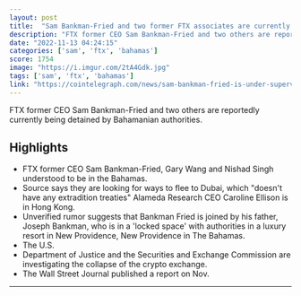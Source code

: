 ```yaml
---
layout: post
title:  "Sam Bankman-Fried and two former FTX associates are currently being detained by Bahamian authorities, tried to flee."
description: "FTX former CEO Sam Bankman-Fried and two others are reportedly currently being detained by Bahamanian authorities."
date: "2022-11-13 04:24:15"
categories: ['sam', 'ftx', 'bahamas']
score: 1754
image: "https://i.imgur.com/2tA4Gdk.jpg"
tags: ['sam', 'ftx', 'bahamas']
link: "https://cointelegraph.com/news/sam-bankman-fried-is-under-supervision-in-bahamas-looking-to-flee-to-dubai"
---
```


FTX former CEO Sam Bankman-Fried and two others are reportedly currently being detained by Bahamanian authorities.

## Highlights

- FTX former CEO Sam Bankman-Fried, Gary Wang and Nishad Singh understood to be in the Bahamas.
- Source says they are looking for ways to flee to Dubai, which "doesn't have any extradition treaties" Alameda Research CEO Caroline Ellison is in Hong Kong.
- Unverified rumor suggests that Bankman Fried is joined by his father, Joseph Bankman, who is in a 'locked space' with authorities in a luxury resort in New Providence, New Providence in The Bahamas.
- The U.S.
- Department of Justice and the Securities and Exchange Commission are investigating the collapse of the crypto exchange.
- The Wall Street Journal published a report on Nov.

---
